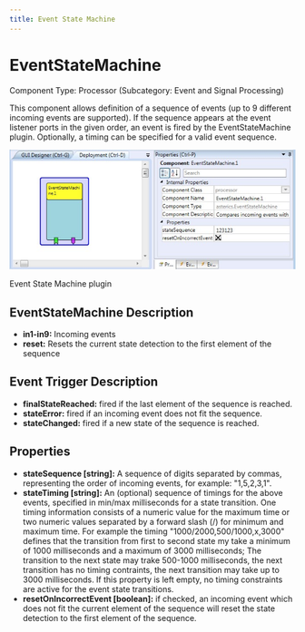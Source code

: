 ```yaml
---
title: Event State Machine
---
```


# EventStateMachine

Component Type: Processor (Subcategory: Event and Signal Processing)

This component allows definition of a sequence of events (up to 9 different incoming events are supported). If the sequence appears at the event listener ports in the given order, an event is fired by the EventStateMachine plugin. Optionally, a timing can be specified for a valid event sequence.

![Screenshot: EventStateMachine](img/eventstatemachine.jpg "Screenshot: Event State Machine plugin")

Event State Machine plugin

## EventStateMachine Description

*   **in1-in9:** Incoming events
*   **reset:** Resets the current state detection to the first element of the sequence

## Event Trigger Description

*   **finalStateReached:** fired if the last element of the sequence is reached.
*   **stateError:** fired if an incoming event does not fit the sequence.
*   **stateChanged:** fired if a new state of the sequence is reached.

## Properties

*   **stateSequence \[string\]:** A sequence of digits separated by commas, representing the order of incoming events, for example: "1,5,2,3,1".
*   **stateTiming \[string\]:** An (optional) sequence of timings for the above events, specified in min/max milliseconds for a state transition. One timing information consists of a numeric value for the maximum time or two numeric values separated by a forward slash (/) for minimum and maximum time. For example the timing "1000/2000,500/1000,x,3000" defines that the transition from first to second state my take a minimum of 1000 milliseconds and a maximum of 3000 milliseconds; The transition to the next state may trake 500-1000 milliseconds, the next transition has no timing contraints, the next transition may take up to 3000 milliseconds. If this property is left empty, no timing constraints are active for the event state transitions.
*   **resetOnIncorrectEvent \[boolean\]:** if checked, an incoming event which does not fit the current element of the sequence will reset the state detection to the first element of the sequence.